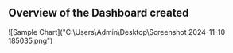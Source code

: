 ## Overview of the Dashboard created 
![Sample Chart]("C:\Users\Admin\Desktop\Screenshot 2024-11-10 185035.png")
